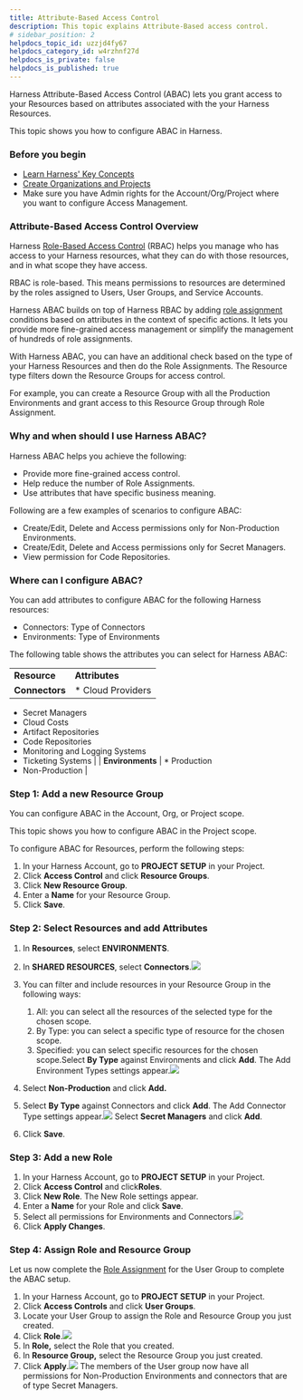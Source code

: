 ```yaml
---
title: Attribute-Based Access Control
description: This topic explains Attribute-Based access control.
# sidebar_position: 2
helpdocs_topic_id: uzzjd4fy67
helpdocs_category_id: w4rzhnf27d
helpdocs_is_private: false
helpdocs_is_published: true
---
```


Harness Attribute-Based Access Control (ABAC) lets you grant access to your Resources based on attributes associated with the your Harness Resources.

This topic shows you how to configure ABAC in Harness.

### Before you begin

* [Learn Harness' Key Concepts](https://docs.harness.io/article/hv2758ro4e-learn-harness-key-concepts)
* [Create Organizations and Projects​](../1_Organizations-and-Projects/2-create-an-organization.md)
* Make sure you have Admin rights for the Account/Org/Project where you want to configure Access Management.​

### Attribute-Based Access Control Overview

Harness [Role-Based Access Control](../4_Role-Based-Access-Control/1-rbac-in-harness.md) (RBAC) helps you manage who has access to your Harness resources, what they can do with those resources, and in what scope they have access.

RBAC is role-based. This means permissions to resources are determined by the roles assigned to Users, User Groups, and Service Accounts.

Harness ABAC builds on top of Harness RBAC by adding [role assignment](../4_Role-Based-Access-Control/1-rbac-in-harness.md#role-assignment) conditions based on attributes in the context of specific actions. It lets you provide more fine-grained access management or simplify the management of hundreds of role assignments.​ 

With Harness ABAC, you can have an additional check based on the type of your Harness Resources and then do the Role Assignments. The Resource type filters down the Resource Groups for access control.

For example, you can create a Resource Group with all the Production Environments and grant access to this Resource Group through Role Assignment.

### Why and when should I use Harness ABAC?

Harness ABAC helps you achieve the following:

* Provide more fine-grained access control.
* Help reduce the number of Role Assignments.
* Use attributes that have specific business meaning.

Following are a few examples of scenarios to configure ABAC:

* Create/Edit, Delete and Access permissions only for Non-Production Environments.
* Create/Edit, Delete and Access permissions only for Secret Managers.
* View permission for Code Repositories.

### Where can I configure ABAC?

You can add attributes to configure ABAC for the following Harness resources:

* Connectors: Type of Connectors
* Environments: Type of Environments

The following table shows the attributes you can select for Harness ABAC:



|  |  |
| --- | --- |
| **Resource** | **Attributes** |
| **Connectors** | * Cloud Providers
* Secret Managers
* Cloud Costs
* Artifact Repositories
* Code Repositories
* Monitoring and Logging Systems
* Ticketing Systems
 |
| **Environments** | * Production
* Non-Production
 |

### Step 1: Add a new Resource Group

You can configure ABAC in the Account, Org, or Project scope.​

This topic shows you how to configure ABAC in the Project scope.

To configure ABAC for Resources, perform the following steps:

1. In your Harness Account, go to **PROJECT SETUP** in your Project.
2. Click **Access Control** and click **Resource Groups**.
3. Click **New Resource Group**.
4. Enter a **Name** for your Resource Group.
5. Click **Save**.

### Step 2: Select Resources and add Attributes

1. In **Resources**, select **ENVIRONMENTS**.
2. In **SHARED RESOURCES**, select **Connectors**.![](./static/attribute-based-access-control-05.png)
3. You can filter and include resources in your Resource Group in the following ways:
	1. All: you can select all the resources of the selected type for the chosen scope.
	2. By Type: you can select a specific type of resource for the chosen scope.
	3. Specified: you can select specific resources for the chosen scope.Select **By Type** against Environments and click **Add**. The Add Environment Types settings appear.![](./static/attribute-based-access-control-06.png)

1. Select **Non-Production** and click **Add.**
2. Select **By Type** against Connectors and click **Add**. The Add Connector Type settings appear.![](./static/attribute-based-access-control-07.png)
Select **Secret Managers** and click **Add**.​
3. Click **Save**.

### Step 3: Add a new Role

1. In your Harness Account, go to **PROJECT SETUP** in your Project.
2. Click **Access Control** and click​ **Roles**.
3. Click **New Role**. The New Role settings appear.​
4. Enter a **Name** for your Role and click **Save**.
5. Select all permissions for Environments and Connectors.![](./static/attribute-based-access-control-08.png)
6. Click **Apply Changes**.

### Step 4: Assign Role and Resource Group

Let us now complete the [Role Assignment](../4_Role-Based-Access-Control/1-rbac-in-harness.md#role-assignment) for the User Group to complete the ABAC setup.

1. In your Harness Account, go to **PROJECT SETUP** in your Project.
2. Click **Access Controls** and click **User Groups**.
3. Locate your User Group to assign the Role and Resource Group you just created.
4. Click **Role**.![](./static/attribute-based-access-control-09.png)
5. In **Role,** select the Role that you created.
6. In **Resource Group,** select the Resource Group you just created.​
7. Click **Apply**.![](./static/attribute-based-access-control-10.png)
The members of the User group now have all permissions for Non-Production Environments and connectors that are of type Secret Managers.

